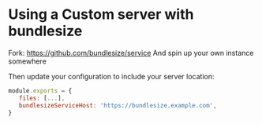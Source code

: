 # Using a Custom server with bundlesize
Fork:
https://github.com/bundlesize/service
And spin up your own instance somewhere

Then update your configuration to include your server location:
```js
module.exports = {
   files: [...],
   bundlesizeServiceHost: 'https://bundlesize.example.com',
}
```




